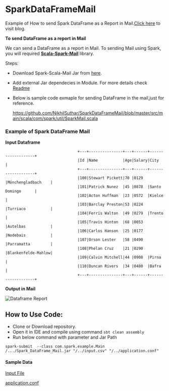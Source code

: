 # SparkDataFrameMail
Example of How to send Spark DataFrame as a Report in Mail.[Click here](https://medium.com/@n.suthar.online/sending-spark-dataframe-as-a-report-d1bf6e994f0f) to visit blog.

**To send DataFrame as a report in Mail**

We can send a DataFrame as a report in Mail. To sending Mail using Spark, you will required [**Scala-Spark-Mail**](https://github.com/NikhilSuthar/Scala-Spark-Mail) library.

Steps:
*  Download Spark-Scala-Mail Jar from [here](https://github.com/NikhilSuthar/Scala-Spark-Mail/tree/master/Jar).
*  Add external Jar dependecies in Module. For more details check [Readme](https://github.com/NikhilSuthar/Scala-Spark-Mail)
*  Below is sample code exmaple for sending DataFrame in the mail,just for reference.

     https://github.com/NikhilSuthar/SparkDataFrameMail/blob/master/src/main/scala/com/spark/util/SparkMail.scala
      
  <h3>Example of Spark DataFrame Mail</h3> 
  
   **Input Dataframe**
           
                                    +---+---------------+---+------+-------------------+
                                    |Id |Name           |Age|Salary|City               |
                                    +---+---------------+---+------+-------------------+
                                    |100|Stewart Pickett|70 |0129  |Mönchengladbach    |
                                    |101|Patrick Nunez  |45 |0878  |Santo Domingo      |
                                    |102|Acton Huffman  |23 |0572  |Kielce             |
                                    |103|Barclay Preston|53 |0224  |Turriaco           |
                                    |104|Ferris Walton  |49 |0279  |Trento             |
                                    |105|Travis Hinton  |68 |0053  |Autelbas           |
                                    |106|Carlos Hanson  |25 |0177  |Nodebais           |
                                    |107|Orson Lester   |58 |0490  |Parramatta         |
                                    |108|Phelan Cruz    |21 |0290  |Blankenfelde-Mahlow|
                                    |109|Calvin Mitchell|44 |0908  |Pirna              |
                                    |110|Duncan Rivers  |34 |0480  |Bafra              |
                                    +---+---------------+---+------+-------------------+
                           
   **Output in Mail**
     
   ![Dataframe Report](https://github.com/NikhilSuthar/SparkExample/blob/master/src/main/Test/output/mail.jpeg)
 


<h2>How to Use Code:</h2>

* Clone or Download repository.
* Open it in IDE and compile using command `sbt clean assembly`
* Run below command with parameter and Jar Path

`spark-submit  --class com.spark.example.Main /.../Spark_DataFrame_Mail.jar "/../input.csv" "/../application.conf"`

<h4>Sample Data</h4>

 [Input File](https://github.com/NikhilSuthar/SparkDataFrameMail/blob/master/src/main/Test/input/input.csv)
 
 [application.conf](https://github.com/NikhilSuthar/SparkDataFrameMail/blob/master/src/main/resources/application.conf)
